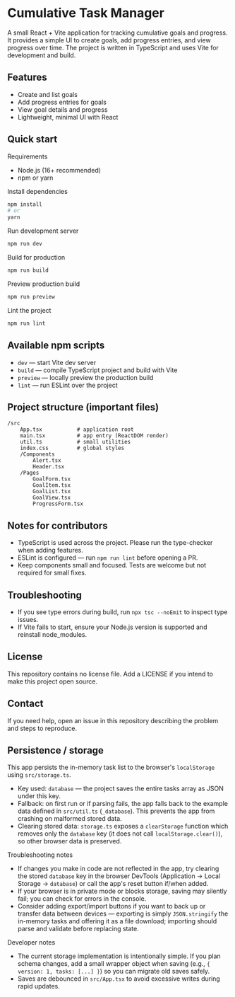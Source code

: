 # Cumulative Task Manager

A small React + Vite application for tracking cumulative goals and progress. It provides a simple UI to create goals, add progress entries, and view progress over time. The project is written in TypeScript and uses Vite for development and build.

## Features

-   Create and list goals
-   Add progress entries for goals
-   View goal details and progress
-   Lightweight, minimal UI with React

## Quick start

Requirements

-   Node.js (16+ recommended)
-   npm or yarn

Install dependencies

```bash
npm install
# or
yarn
```

Run development server

```bash
npm run dev
```

Build for production

```bash
npm run build
```

Preview production build

```bash
npm run preview
```

Lint the project

```bash
npm run lint
```

## Available npm scripts

-   `dev` — start Vite dev server
-   `build` — compile TypeScript project and build with Vite
-   `preview` — locally preview the production build
-   `lint` — run ESLint over the project

## Project structure (important files)

```
/src
	App.tsx           # application root
	main.tsx          # app entry (ReactDOM render)
	util.ts           # small utilities
	index.css         # global styles
	/Components
		Alert.tsx
		Header.tsx
	/Pages
		GoalForm.tsx
		GoalItem.tsx
		GoalList.tsx
		GoalView.tsx
		ProgressForm.tsx
```

## Notes for contributors

-   TypeScript is used across the project. Please run the type-checker when adding features.
-   ESLint is configured — run `npm run lint` before opening a PR.
-   Keep components small and focused. Tests are welcome but not required for small fixes.

## Troubleshooting

-   If you see type errors during build, run `npx tsc --noEmit` to inspect type issues.
-   If Vite fails to start, ensure your Node.js version is supported and reinstall node_modules.

## License

This repository contains no license file. Add a LICENSE if you intend to make this project open source.

## Contact

If you need help, open an issue in this repository describing the problem and steps to reproduce.

## Persistence / storage

This app persists the in-memory task list to the browser's `localStorage` using `src/storage.ts`.

-   Key used: `database` — the project saves the entire tasks array as JSON under this key.
-   Fallback: on first run or if parsing fails, the app falls back to the example data defined in `src/util.ts` (`_database`). This prevents the app from crashing on malformed stored data.
-   Clearing stored data: `storage.ts` exposes a `clearStorage` function which removes only the `database` key (it does not call `localStorage.clear()`), so other browser data is preserved.

Troubleshooting notes

-   If changes you make in code are not reflected in the app, try clearing the stored `database` key in the browser DevTools (Application → Local Storage → `database`) or call the app's reset button if/when added.
-   If your browser is in private mode or blocks storage, saving may silently fail; you can check for errors in the console.
-   Consider adding export/import buttons if you want to back up or transfer data between devices — exporting is simply `JSON.stringify` the in-memory tasks and offering it as a file download; importing should parse and validate before replacing state.

Developer notes

-   The current storage implementation is intentionally simple. If you plan schema changes, add a small wrapper object when saving (e.g., `{ version: 1, tasks: [...] }`) so you can migrate old saves safely.
-   Saves are debounced in `src/App.tsx` to avoid excessive writes during rapid updates.
